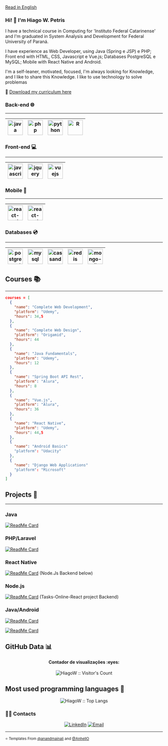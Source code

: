 <a href="https://github.com/HiagoW/HiagoW/blob/main/README.en.md">Read in English</a>

### Hi! 👋 I'm Hiago W. Petris

<!-- Source: https://github.com/kautukkundan/Awesome-Profile-README-templates/blob/master/code-styled/anandmainali.md -->
<!-- How create awesome templates: https://github.com/matiassingers/awesome-readme -->
<!--
**HiagoW/HiagoW** is a ✨ _special_ ✨ repository because its `README.md` (this file) appears on your GitHub profile.

Here are some ideas to get you started:

- 🔭 I’m currently working on ...
- 🌱 I’m currently learning ...
- 👯 I’m looking to collaborate on ...
- 🤔 I’m looking for help with ...
- 💬 Ask me about ...
- 📫 How to reach me: ...
- 😄 Pronouns: ...
- ⚡ Fun fact: ...
-->

<div>
<p>
  I have a technical course in Computing for 'Instituto Federal Catarinense' and I'm graduated in System Analysis and Development for Federal University of Paraná.

  I have experience as Web Developer, using Java (Spring e JSP) e PHP; Front end with HTML, CSS, Javascript e Vue.js; Databases PostgreSQL e MySQL; Mobile with React Native and Android.

  I'm a self-leaner, motivated, focused, I'm always looking for Knowledge, and I like to share this Knowledge. I like to use technology to solve problemas
</p>
  
  📃 <a href="https://1drv.ms/b/s!As-YQNdbq695rkb355ybXAp91DkZ?e=0zRz9i">Download my curriculum here</a>
</div>

### Back-end 🌐
<hr>

| [<img src="https://cdn2.iconfinder.com/data/icons/designer-skills/128/code-programming-java-software-develop-command-language-256.png" alt="java" title="Java" width="48">](#) | [<img src="https://cdn3.iconfinder.com/data/icons/popular-services-brands/512/php-256.png" alt="php"  title="PHP" width="48">](#) | [<img src="https://cdn4.iconfinder.com/data/icons/logos-and-brands/512/267_Python_logo-256.png" alt="python" title="Python" width="48">](#) | [<img src="https://cdn4.iconfinder.com/data/icons/logos-and-brands/512/285_R_Project_logo-128.png" alt="R" title="R" width="48">](#)
|---|---|---|---|

### Front-end 💻
<hr>

| [<img src="https://cdn2.iconfinder.com/data/icons/designer-skills/128/code-programming-javascript-software-develop-command-language-256.png" alt="javascript" title="Javascript"  width="48">](#) | [<img src="https://cdn2.iconfinder.com/data/icons/designer-skills/128/code-programming-javascript-jquery-develop-framework-language-256.png" alt="jquery" title="JQuery" width="48">](#) | [<img src="https://cdn4.iconfinder.com/data/icons/logos-and-brands/512/367_Vuejs_logo-256.png" alt="vuejs" title='VueJS' width="48">](#)
|---|---|---|

### Mobile 📱
<hr>

| [<img src="https://cdn0.iconfinder.com/data/icons/logos-brands-in-colors/128/react_color-256.png" alt="react-native" title="React Native" width="48">](#) | [<img src="https://cdn1.iconfinder.com/data/icons/logotypes/32/android-256.png" alt="react-native" title="Android" width="48">](#)
|---|---|

### Databases 💿
<hr>

| [<img src="https://cdn.worldvectorlogo.com/logos/postgresql.svg" alt="postgre-sql" title="Postgre SQL" width="48">](#) | [<img src="https://cdn.worldvectorlogo.com/logos/mysql-6.svg" alt="mysql" title="MySQL" width="48">](#) | [<img src="https://cdn.worldvectorlogo.com/logos/cassandra.svg" alt="cassandra" title="Cassandra" width="48">](#) | [<img src="https://cdn.worldvectorlogo.com/logos/redis.svg" alt="redis" title="Redis" width="48">](#) | [<img src="https://cdn.worldvectorlogo.com/logos/mongodb-icon-1.svg" alt="mongo-db" title="Mongo DB" width="48">](#)
|---|---|---|---|---|
 
<!-- ### Outras Ferramentas 🛠️
<hr>

* Pandas
* Matplotlib
* Numpy
* Seaborn
* PowerBI 
-->

## Courses 📚

<hr>

```json
courses = [
  {
    "name": "Complete Web Development",
    "platform": "Udemy",
    "hours": 34,5
  },
  {
    "name": "Complete Web Design",
    "platform": "Origamid",
    "hours": 44
  },
  {
    "name": "Java Fundamentals",
    "platform": "Udemy",
    "hours": 12
  },
  {
    "name": "Spring Boot API Rest",
    "platform": "Alura",
    "hours": 8
  },
  {
    "name": "Vue.js",
    "platform": "Alura",
    "hours": 36
  },
  {
    "name": "React Native",
    "platform": "Udemy",
    "hours": 44,5
  },
  {
    "name": "Android Basics"
    "platform": "Udacity"
  },
  {
    "name": "Django Web Applications"
    "platform": "Microsoft"
  }
]
```

## Projects 📁
<hr/>

### Java

[![ReadMe Card](https://github-readme-stats.vercel.app/api/pin/?username=HiagoW&repo=SIJOGA&show_owner=true)](https://github.com/HiagoW/SIJOGA)

### PHP/Laravel

[![ReadMe Card](https://github-readme-stats.vercel.app/api/pin/?username=HiagoW&repo=IntercampiUFPR&show_owner=true)](https://github.com/HiagoW/IntercampiUFPR)

### React Native

[![ReadMe Card](https://github-readme-stats.vercel.app/api/pin/?username=HiagoW&repo=Tasks-Online-React&show_owner=true)](https://github.com/HiagoW/Tasks-Online-React)
(Node.Js Backend below)

### Node.js

[![ReadMe Card](https://github-readme-stats.vercel.app/api/pin/?username=HiagoW&repo=Tasks-Backend-Node&show_owner=true)](https://github.com/HiagoW/Tasks-Backend-Node)
(Tasks-Online-React project Backend)

### Java/Android

[![ReadMe Card](https://github-readme-stats.vercel.app/api/pin/?username=HiagoW&repo=FinApp&show_owner=true)](https://github.com/HiagoW/FinApp)

[![ReadMe Card](https://github-readme-stats.vercel.app/api/pin/?username=HiagoW&repo=HarrysQuiz&show_owner=true)](https://github.com/HiagoW/HarrysQuiz)

## GitHub Data :bar_chart:

<!-- Source: https://github.com/kautukkundan/Awesome-Profile-README-templates/edit/master/code-styled/AnhellO.md -->

<h4 align="center">Contador de visualizações :eyes:</h4>

<p align="center"><img src="https://profile-counter.glitch.me/{HiagoW}/count.svg" alt="HiagoW :: Visitor's Count" /></p>

## Most used programming languages :tongue:

<p align="center"><img src="https://github-readme-stats.vercel.app/api/top-langs/?username=HiagoW&langs_count=10&theme=tokyonight&layout=compact" alt="HiagoW :: Top Langs" /></p>

<h3> 🤝🏻 Contacts </h3>

<p align="center">
<a href="https://www.linkedin.com/in/hiago-petris/" target="_blank"><img alt="LinkedIn" src="https://img.shields.io/badge/LinkedIn-@hiago.petris-blue?style=flat&logo=linkedin"></a>
<a href="mailto:hiago.petris@gmail.com"><img alt="Email" src="https://img.shields.io/badge/Email-hiago.petris@gmail.com-blue?style=flat&logo=gmail"></a>
</p>

<hr>


<small>⭐️ Templates From [@anandmainali](https://github.com/anandmainali) and [@AnhellO](https://github.com/AnhellO)</small>
